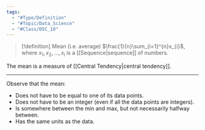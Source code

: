 ```yaml
---
tags:
  - "#Type/Definition"
  - "#Topic/Data_Science"
  - "#Class/DSC_10"
---
```


> [!definition] Mean (i.e. average)
> $\frac{1}{n}\sum_{i=1}^{n}x_{i}$, where $x_{1},x_{2},\dots,x_{i}$ is a [[Sequence|sequence]] of numbers.

The mean is a measure of [[Central Tendency|central tendency]].

---

Observe that the mean:
- Does not have to be equal to one of its data points.
- Does not have to be an integer (even if all the data points are integers).
- Is somewhere between the min and max, but not necessarily halfway between.
- Has the same units as the data.